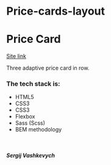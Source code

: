 # Price-cards-layout
<h1>Price Card</h1>

<a href="https://sergi0let.github.io/Price-cards-layout/">Site link</a>
<br />
<p>Three adaptive price card in row.</p>


<h3>The tech stack is:</h3>
<ul>
  <li>HTML5</li>
  <li>CSS3</li>
  <li>CSS3</li>
  <li>Flexbox</li>
  <li>Sass (Scss)</li>
  <li>BEM methodology</li>
</ul>
<br />
<h5>Sergij Vashkevych</h5>
